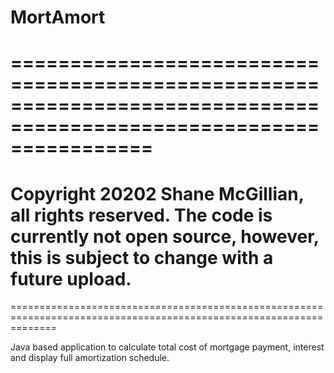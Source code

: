 # MortAmort
====================================================================================================================
====================================================================================================================
 Copyright 20202 Shane McGillian, all rights reserved.
 The code is currently not open source, however, this is subject to change with a future upload.
====================================================================================================================
====================================================================================================================

Java based application to calculate total cost of mortgage payment, interest and display full amortization schedule. 
